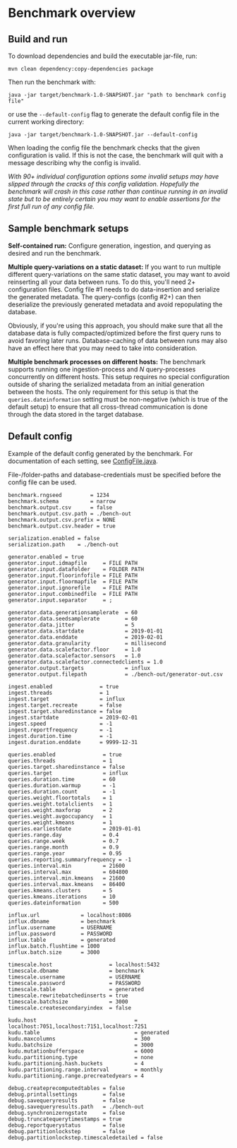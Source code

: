 # Benchmark overview
## Build and run
To download dependencies and build the executable jar-file, run:
```
mvn clean dependency:copy-dependencies package
```

Then run the benchmark with:
```
java -jar target/benchmark-1.0-SNAPSHOT.jar "path to benchmark config file"
```
or use the `--default-config` flag to generate the default config file in the current working directory:
```
java -jar target/benchmark-1.0-SNAPSHOT.jar --default-config
```

When loading the config file the benchmark checks that the given configuration is valid. If this is not the case, the benchmark will quit with a message describing why the config is invalid.

_With 90+ individual configuration options some invalid setups may have slipped through the cracks of this config validation. Hopefully the benchmark will crash in this case rather than continue running in an invalid state but to be entirely certain you may want to enable assertions for the first full run of any config file._

## Sample benchmark setups
**Self-contained run:** Configure generation, ingestion, and querying as desired and run the benchmark.

**Multiple query-variations on a static dataset:** If you want to run multiple different query-variations on the same static dataset, you may want to avoid reinserting all your data between runs. To do this, you'll need 2+ configuration files. Config file #1 needs to do data-insertion and serialize the generated metadata. The query-configs (config #2+) can then deserialize the previously generated metadata and avoid repopulating the database.

Obviously, if you're using this approach, you should make sure that all the database data is fully compacted/optimized before the first query runs to avoid favoring later runs. Database-caching of data between runs may also have an effect here that you may need to take into consideration.

**Multiple benchmark processes on different hosts:** The benchmark supports running one ingestion-process and _N_ query-processes concurrently on different hosts. This setup requires no special configuration outside of sharing the serialized metadata from an initial generation between the hosts. The only requirement for this setup is that the `queries.dateinformation` setting must be non-negative (which is true of the default setup) to ensure that all cross-thread communication is done through the data stored in the target database.

## Default config
Example of the default config generated by the benchmark. For documentation of each setting, see [ConfigFile.java](src/main/java/Benchmark/Config/ConfigFile.java).

File-/folder-paths and database-credentials must be specified before the config file can be used. 
```
benchmark.rngseed         = 1234
benchmark.schema          = narrow
benchmark.output.csv      = false
benchmark.output.csv.path = ./bench-out
benchmark.output.csv.prefix = NONE
benchmark.output.csv.header = true

serialization.enabled = false
serialization.path    = ./bench-out

generator.enabled = true
generator.input.idmapfile     = FILE PATH
generator.input.datafolder    = FOLDER PATH
generator.input.floorinfofile = FILE PATH
generator.input.floormapfile  = FILE PATH
generator.input.ignorefile    = FILE PATH
generator.input.combinedfile  = FILE PATH
generator.input.separator     = ;

generator.data.generationsamplerate  = 60
generator.data.seedsamplerate        = 60
generator.data.jitter                = 5
generator.data.startdate             = 2019-01-01
generator.data.enddate               = 2019-02-01
generator.data.granularity           = millisecond
generator.data.scalefactor.floor     = 1.0
generator.data.scalefactor.sensors   = 1.0
generator.data.scalefactor.connectedclients = 1.0
generator.output.targets             = influx
generator.output.filepath            = ./bench-out/generator-out.csv

ingest.enabled               = true
ingest.threads               = 1
ingest.target                = influx
ingest.target.recreate       = false
ingest.target.sharedinstance = false
ingest.startdate             = 2019-02-01
ingest.speed                 = -1
ingest.reportfrequency       = -1
ingest.duration.time         = -1
ingest.duration.enddate      = 9999-12-31

queries.enabled               = true
queries.threads               = 1
queries.target.sharedinstance = false
queries.target                = influx
queries.duration.time         = 60
queries.duration.warmup       = -1
queries.duration.count        = -1
queries.weight.floortotals    = 1
queries.weight.totalclients   = 1
queries.weight.maxforap       = 2
queries.weight.avgoccupancy   = 1
queries.weight.kmeans         = 1
queries.earliestdate          = 2019-01-01
queries.range.day             = 0.4
queries.range.week            = 0.7
queries.range.month           = 0.9
queries.range.year            = 0.95
queries.reporting.summaryfrequency = -1
queries.interval.min          = 21600
queries.interval.max          = 604800
queries.interval.min.kmeans   = 21600
queries.interval.max.kmeans   = 86400
queries.kmeans.clusters       = 5
queries.kmeans.iterations     = 10
queries.dateinformation       = 500

influx.url             = localhost:8086
influx.dbname          = benchmark
influx.username        = USERNAME
influx.password        = PASSWORD
influx.table           = generated
influx.batch.flushtime = 1000
influx.batch.size      = 3000

timescale.host                  = localhost:5432
timescale.dbname                = benchmark
timescale.username              = USERNAME
timescale.password              = PASSWORD
timescale.table                 = generated
timescale.rewritebatchedinserts = true
timescale.batchsize             = 3000
timescale.createsecondaryindex  = false

kudu.host                               = localhost:7051,localhost:7151,localhost:7251
kudu.table                              = generated
kudu.maxcolumns                         = 300
kudu.batchsize                          = 3000
kudu.mutationbufferspace                = 6000
kudu.partitioning.type                  = none
kudu.partitioning.hash.buckets          = 4
kudu.partitioning.range.interval        = monthly
kudu.partitioning.range.precreatedyears = 4

debug.createprecomputedtables = false
debug.printallsettings        = false
debug.savequeryresults        = false
debug.savequeryresults.path   = ./bench-out
debug.synchronizerngstate     = false
debug.truncatequerytimestamps = true
debug.reportquerystatus       = false
debug.partitionlockstep       = false
debug.partitionlockstep.timescaledetailed = false
```